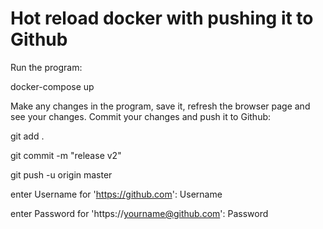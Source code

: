 # Hot reload docker with pushing it to Github

Run the program:

docker-compose up

Make any changes in the program, save it, refresh the browser page and see your changes.
Commit your changes and push it to Github:

git add .

git commit -m "release v2"

git push -u origin master

enter Username for 'https://github.com': Username

enter Password for 'https://yourname@github.com': Password
